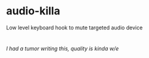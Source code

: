 # audio-killa
Low level keyboard hook to mute targeted audio device
#
*I had a tumor writing this, quality is kinda w/e*
